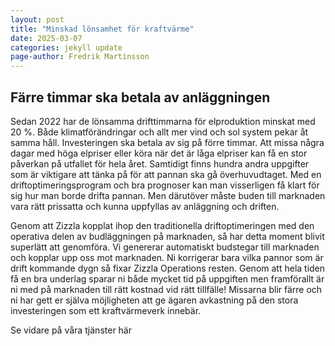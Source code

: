 ```yaml
---
layout: post
title: "Minskad lönsamhet för kraftvärme"
date: 2025-03-07
categories: jekyll update
page-author: Fredrik Martinsson
---
```


## Färre timmar ska betala av anläggningen

Sedan 2022 har de lönsamma drifttimmarna för elproduktion minskat med 20 %. Både klimatförändringar och allt mer vind och sol system pekar åt samma håll. Investeringen ska betala av sig på förre timmar. 
Att missa några dagar med höga elpriser eller köra när det är låga elpriser kan få en stor påverkan på utfallet för hela året. Samtidigt finns hundra andra uppgifter som är viktigare att tänka på för att pannan ska gå överhuvudtaget. 
Med en driftoptimeringsprogram och bra prognoser kan man visserligen få klart för sig hur man borde drifta pannan. Men därutöver måste buden till marknaden vara rätt prissatta och kunna uppfyllas av anläggning och driften.

Genom att Zizzla kopplat ihop den traditionella driftoptimeringen med den operativa delen av budläggningen på marknaden, så har detta moment blivit superlätt att genomföra. 
Vi genererar automatiskt budstegar till marknaden och kopplar upp oss mot marknaden. Ni korrigerar bara vilka pannor som är drift kommande dygn så fixar Zizzla Operations resten. 
Genom att hela tiden få en bra underlag sparar ni både mycket tid på uppgiften men framförallt är ni med på marknaden till rätt kostnad vid rätt tillfälle! 
Missarna blir färre och ni har gett er själva möjligheten att ge ägaren avkastning på den stora investeringen som ett kraftvärmeverk innebär.

Se vidare på våra tjänster här
